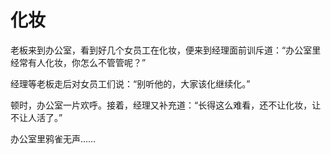 # 化妆

老板来到办公室，看到好几个女员工在化妆，便来到经理面前训斥道：“办公室里经常有人化妆，你怎么不管管呢？”

经理等老板走后对女员工们说：“别听他的，大家该化继续化。”

顿时，办公室一片欢呼。接着，经理又补充道：“长得这么难看，还不让化妆，让不让人活了。”

办公室里鸦雀无声……